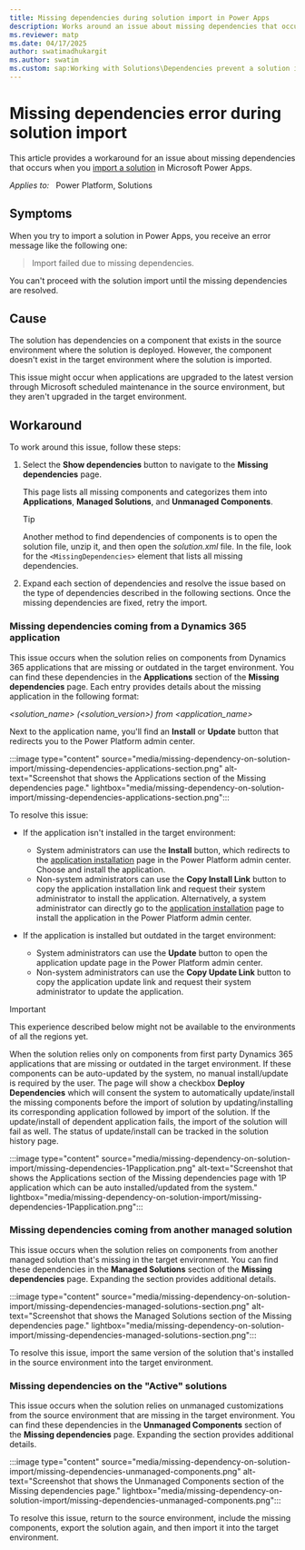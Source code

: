 ```yaml
---
title: Missing dependencies during solution import in Power Apps
description: Works around an issue about missing dependencies that occurs when you import a solution in the target environment in Microsoft Power Apps.
ms.reviewer: matp
ms.date: 04/17/2025
author: swatimadhukargit
ms.author: swatim
ms.custom: sap:Working with Solutions\Dependencies prevent a solution import
---
```

# Missing dependencies error during solution import

This article provides a workaround for an issue about missing dependencies that occurs when you [import a solution](/powerapps/maker/data-platform/import-update-export-solutions) in Microsoft Power Apps.

_Applies to:_ &nbsp; Power Platform, Solutions

## Symptoms

When you try to import a solution in Power Apps, you receive an error message like the following one:

> Import failed due to missing dependencies.

You can't proceed with the solution import until the missing dependencies are resolved.

## Cause

The solution has dependencies on a component that exists in the source environment where the solution is deployed. However, the component doesn't exist in the target environment where the solution is imported.

This issue might occur when applications are upgraded to the latest version through Microsoft scheduled maintenance in the source environment, but they aren't upgraded in the target environment.

## Workaround

To work around this issue, follow these steps:

1. Select the **Show dependencies** button to navigate to the **Missing dependencies** page.

    This page lists all missing components and categorizes them into **Applications**, **Managed Solutions**, and **Unmanaged Components**.

    > [!TIP]
    > Another method to find dependencies of components is to open the solution file, unzip it, and then open the *solution.xml* file. In the file, look for the `<MissingDependencies>` element that lists all missing dependencies.

2. Expand each section of dependencies and resolve the issue based on the type of dependencies described in the following sections. Once the missing dependencies are fixed, retry the import.

### Missing dependencies coming from a Dynamics 365 application

This issue occurs when the solution relies on components from Dynamics 365 applications that are missing or outdated in the target environment. You can find these dependencies in the **Applications** section of the **Missing dependencies** page. Each entry provides details about the missing application in the following format:

_<solution_name> (<solution_version>) from <application_name>_

Next to the application name, you'll find an **Install** or **Update** button that redirects you to the Power Platform admin center.

:::image type="content" source="media/missing-dependency-on-solution-import/missing-dependencies-applications-section.png" alt-text="Screenshot that shows the Applications section of the Missing dependencies page." lightbox="media/missing-dependency-on-solution-import/missing-dependencies-applications-section.png":::

 To resolve this issue:

- If the application isn't installed in the target environment:

  - System administrators can use the **Install** button, which redirects to the [application installation](/power-platform/admin/manage-apps#install-an-app) page in the Power Platform admin center. Choose and install the application.
  - Non-system administrators can use the **Copy Install Link** button to copy the application installation link and request their system administrator to install the application. Alternatively, a system administrator can directly go to the [application installation](/power-platform/admin/manage-apps#install-an-app) page to install the application in the Power Platform admin center.

- If the application is installed but outdated in the target environment:

  - System administrators can use the **Update** button to open the application update page in the Power Platform admin center.
  - Non-system administrators can use the **Copy Update Link** button to copy the application update link and request their system administrator to update the application.
 

> [!IMPORTANT]
> This experience described below might not be available to the environments of all the regions yet.


When the solution relies only on components from first party Dynamics 365 applications that are missing or outdated in the target environment. If these components can be auto-updated by the system, no manual install/update is required by the user. The page will show a checkbox **Deploy Dependencies** which will consent the system to automatically update/install the missing components before the import of solution by updating/installing its corresponding application followed by import of the solution. If the update/install of dependent application fails, the import of the solution will fail as well. The status of update/install can be tracked in the solution history page. 

:::image type="content" source="media/missing-dependency-on-solution-import/missing-dependencies-1Papplication.png" alt-text="Screenshot that shows the Applications section of the Missing dependencies page with 1P application which can be auto installed/updated from the system." lightbox="media/missing-dependency-on-solution-import/missing-dependencies-1Papplication.png":::


  
### Missing dependencies coming from another managed solution

This issue occurs when the solution relies on components from another managed solution that's missing in the target environment. You can find these dependencies in the **Managed Solutions** section of the **Missing dependencies** page. Expanding the section provides additional details.

:::image type="content" source="media/missing-dependency-on-solution-import/missing-dependencies-managed-solutions-section.png" alt-text="Screenshot that shows the Managed Solutions section of the Missing dependencies page." lightbox="media/missing-dependency-on-solution-import/missing-dependencies-managed-solutions-section.png":::

To resolve this issue, import the same version of the solution that's installed in the source environment into the target environment.

### Missing dependencies on the "Active" solutions

This issue occurs when the solution relies on unmanaged customizations from the source environment that are missing in the target environment. You can find these dependencies in the **Unmanaged Components** section of the **Missing dependencies** page. Expanding the section provides additional details.

:::image type="content" source="media/missing-dependency-on-solution-import/missing-dependencies-unmanaged-components.png" alt-text="Screenshot that shows the Unmanaged Components section of the Missing dependencies page." lightbox="media/missing-dependency-on-solution-import/missing-dependencies-unmanaged-components.png":::

To resolve this issue, return to the source environment, include the missing components, export the solution again, and then import it into the target environment.
